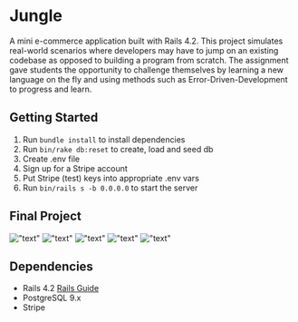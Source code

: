 # Jungle

A mini e-commerce application built with Rails 4.2.
This project simulates real-world scenarios where developers may have to jump on an existing codebase as opposed to building a 
program from scratch. The assignment gave students the opportunity to challenge themselves by learning a new language on the fly
and using methods such as Error-Driven-Development to progress and learn. 

## Getting Started

1. Run `bundle install` to install dependencies
2. Run `bin/rake db:reset` to create, load and seed db
3. Create .env file
4. Sign up for a Stripe account
5. Put Stripe (test) keys into appropriate .env vars
6. Run `bin/rails s -b 0.0.0.0` to start the server

## Final Project

!["text"](URL)
!["text"](URL)
!["text"](URL)
!["text"](URL)
!["text"](URL)

## Dependencies

* Rails 4.2 [Rails Guide](http://guides.rubyonrails.org/v4.2/)
* PostgreSQL 9.x
* Stripe

